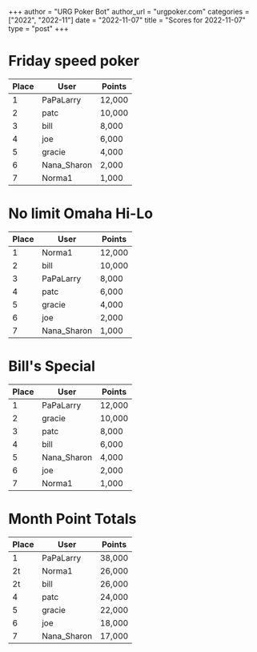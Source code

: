 +++
author = "URG Poker Bot"
author_url = "urgpoker.com"
categories = ["2022", "2022-11"]
date = "2022-11-07"
title = "Scores for 2022-11-07"
type = "post"
+++
# Friday speed poker

| Place | User | Points |
|-------|------|--------|
| 1 | PaPaLarry | 12,000 |
| 2 | patc | 10,000 |
| 3 | bill | 8,000 |
| 4 | joe | 6,000 |
| 5 | gracie | 4,000 |
| 6 | Nana_Sharon | 2,000 |
| 7 | Norma1 | 1,000 |

# No limit Omaha Hi-Lo

| Place | User | Points |
|-------|------|--------|
| 1 | Norma1 | 12,000 |
| 2 | bill | 10,000 |
| 3 | PaPaLarry | 8,000 |
| 4 | patc | 6,000 |
| 5 | gracie | 4,000 |
| 6 | joe | 2,000 |
| 7 | Nana_Sharon | 1,000 |

# Bill's Special

| Place | User | Points |
|-------|------|--------|
| 1 | PaPaLarry | 12,000 |
| 2 | gracie | 10,000 |
| 3 | patc | 8,000 |
| 4 | bill | 6,000 |
| 5 | Nana_Sharon | 4,000 |
| 6 | joe | 2,000 |
| 7 | Norma1 | 1,000 |

# Month Point Totals

| Place | User | Points |
|-------|------|--------|
| 1 | PaPaLarry | 38,000 |
| 2t | Norma1 | 26,000 |
| 2t | bill | 26,000 |
| 4 | patc | 24,000 |
| 5 | gracie | 22,000 |
| 6 | joe | 18,000 |
| 7 | Nana_Sharon | 17,000 |
